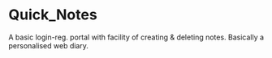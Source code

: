 # Quick_Notes
A basic login-reg. portal with facility of creating &amp; deleting notes. Basically a personalised web diary.

